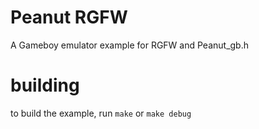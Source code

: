 # Peanut RGFW
A Gameboy emulator example for RGFW and Peanut_gb.h 

# building
to build the example, run `make` or `make debug`
